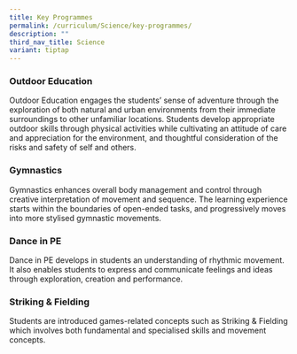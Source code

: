 ```yaml
---
title: Key Programmes
permalink: /curriculum/Science/key-programmes/
description: ""
third_nav_title: Science
variant: tiptap
---
```

<h3>Outdoor Education</h3>
<p>Outdoor Education engages the students’ sense of adventure through the
exploration of both natural and urban environments from their immediate
surroundings to other unfamiliar locations. Students develop appropriate
outdoor skills through physical activities while cultivating an attitude
of care and appreciation for the environment, and thoughtful consideration
of the risks and safety of self and others.</p>
<h3>Gymnastics</h3>
<p>Gymnastics enhances overall body management and control through creative
interpretation of movement and sequence. The learning experience starts
within the boundaries of open-ended tasks, and progressively moves into
more stylised gymnastic movements.</p>
<h3>Dance in PE</h3>
<p>Dance in PE develops in students an understanding of rhythmic movement.
It also enables students to express and communicate feelings and ideas
through exploration, creation and performance.</p>
<h3>Striking &amp; Fielding</h3>
<p>Students are introduced games-related concepts such as Striking &amp;
Fielding which involves both fundamental and specialised skills and movement
concepts.</p>